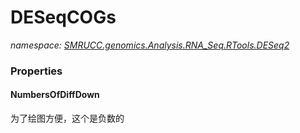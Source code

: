 ﻿# DESeqCOGs
_namespace: [SMRUCC.genomics.Analysis.RNA_Seq.RTools.DESeq2](./index.md)_






### Properties

#### NumbersOfDiffDown
为了绘图方便，这个是负数的
